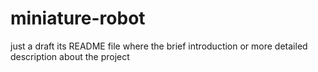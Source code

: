# miniature-robot
just a draft 
its README file where the brief introduction or more detailed description about the project
